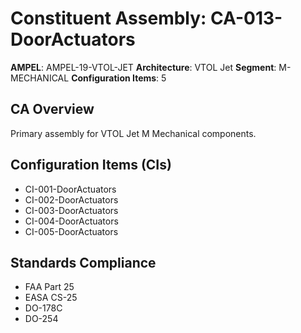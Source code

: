 # Constituent Assembly: CA-013-DoorActuators

**AMPEL**: AMPEL-19-VTOL-JET
**Architecture**: VTOL Jet
**Segment**: M-MECHANICAL
**Configuration Items**: 5

## CA Overview
Primary assembly for VTOL Jet M Mechanical components.

## Configuration Items (CIs)
- CI-001-DoorActuators
- CI-002-DoorActuators
- CI-003-DoorActuators
- CI-004-DoorActuators
- CI-005-DoorActuators

## Standards Compliance
- FAA Part 25
- EASA CS-25
- DO-178C
- DO-254
